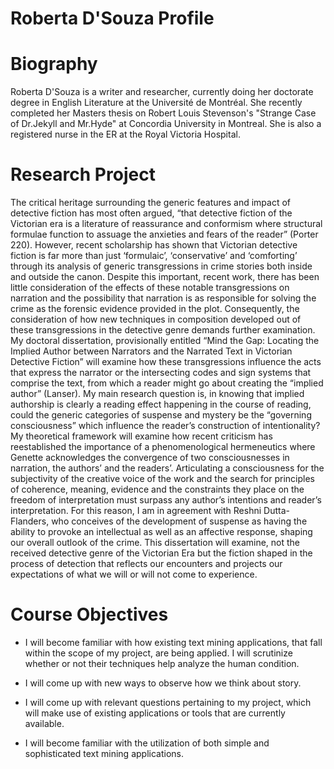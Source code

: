 # Roberta D'Souza Profile

# Biography

Roberta D'Souza is a writer and researcher, currently doing her doctorate degree in English Literature at the Université de Montréal. She recently completed her Masters thesis on Robert Louis Stevenson's "Strange Case of Dr.Jekyll and Mr.Hyde" at Concordia University in Montreal. She is also a registered nurse in the ER at the Royal Victoria Hospital.

# Research Project

  The critical heritage surrounding the generic features and impact of detective fiction has most often argued, “that detective fiction of the Victorian era is a literature of reassurance and conformism where structural formulae function to assuage the anxieties and fears of the reader” (Porter 220). However, recent scholarship has shown that Victorian detective fiction is far more than just ‘formulaic’, ‘conservative’ and ‘comforting’ through its analysis of generic transgressions in crime stories both inside and outside the canon. Despite this important, recent work, there has been little consideration of the effects of these notable transgressions on narration and the possibility that narration is as responsible for solving the crime as the forensic evidence provided in the plot. Consequently, the consideration of how new techniques in composition developed out of these transgressions in the detective genre demands further examination. 
  My doctoral dissertation, provisionally entitled “Mind the Gap: Locating the Implied Author between Narrators and the Narrated Text in Victorian Detective Fiction” will examine how these transgressions influence the acts that express the narrator or the intersecting codes and sign systems that comprise the text, from which a reader might go about creating the “implied author” (Lanser). My main research question is, in knowing that implied authorship is clearly a reading effect happening in the course of reading, could the generic categories of suspense and mystery be the “governing consciousness” which influence the reader’s construction of intentionality? My theoretical framework will examine how recent criticism has reestablished the importance of a phenomenological hermeneutics where Genette acknowledges the convergence of two consciousnesses in narration, the authors’ and the readers’. Articulating a consciousness for the subjectivity of the creative voice of the work and the search for principles of coherence, meaning, evidence and the constraints they place on the freedom of interpretation must surpass any author’s intentions and reader’s interpretation. For this reason, I am in agreement with Reshni Dutta-Flanders, who conceives of the development of suspense as having the ability to provoke an intellectual as well as an affective response, shaping our overall outlook of the crime. This dissertation will examine, not the received detective genre of the Victorian Era but the fiction shaped in the process of detection that reflects our encounters and projects our expectations of what we will or will not come to experience.  

# Course Objectives

- I will become familiar with how existing text mining applications, that fall within the scope of my project, are being applied. I will scrutinize whether or not their techniques help analyze the human condition. 

- I will come up with new ways to observe how we think about story.  

- I will come up with relevant questions pertaining to my project, which will make use of existing applications or tools that are currently available. 

- I will become familiar with the utilization of both simple and sophisticated text mining applications.







